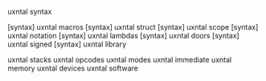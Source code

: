 uxntal syntax

[syntax] uxntal macros
[syntax] uxntal struct
[syntax] uxntal scope
[syntax] uxntal notation
[syntax] uxntal lambdas
[syntax] uxntal doors
[syntax] uxntal signed
[syntax] uxntal library

uxntal stacks
uxntal opcodes
uxntal modes
uxntal immediate
uxntal memory
uxntal devices
uxntal software

